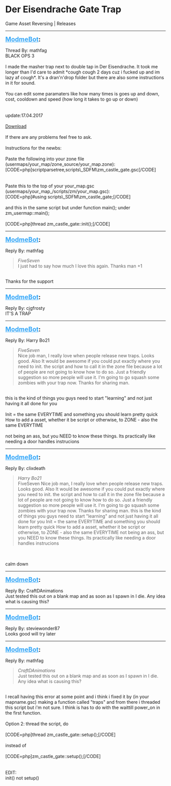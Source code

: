 # Der Eisendrache Gate Trap
Game Asset Reversing | Releases

---
<strong style="font-size: 1.4em;"><span style="text-decoration: underline;text-decoration-color: #34a7f9;"><span style="color:#34a7f9;">ModmeBot</span></span>:</strong>

<p>Thread By: mathfag<br />BLACK OPS 3<br /> <br />I made the masher trap next to double tap in Der Eisendrache. It took me longer than I&#39;d care to admit *cough cough 2 days cuz i fucked up and im lazy af cough*. It&#39;s a dran&#39;n&#39;drop folder but there are also some instructions in it for sound.<br /> <br />You can edit some paramaters like how many times is goes up and down, cost, cooldown and speed (how long it takes to go up or down)<br /> <br /> <br /> update:17.04.2017<br /> <br /><a href="https://mega.nz/#!XtwBFAiK!gy84chNbmTeG-TJYlY2_rJB4cM2OB9bYMu0FuZUua_Q">Download</a> <br /> <br /> If there are any problems feel free to ask. <br /> <br />Instructions for the newbs:<br /> <br />Paste the following into your zone file (usermaps/your_map/zone_source/your_map.zone):<br />[CODE=php]scriptparsetree,scripts\_SDFM\zm_castle_gate.gsc[/CODE]<br /> <br /> <br />Paste this to the top of your your_map.gsc (usermaps/your_map_/scripts/zm/your_map.gsc):<br />[CODE=php]#using scripts\_SDFM\zm_castle_gate;[/CODE]<br /> <br />and this in the same script but under function main(); under zm_usermap::main();<br /> <br />[CODE=php]thread zm_castle_gate::init();[/CODE]</p>

---
<strong style="font-size: 1.4em;"><span style="text-decoration: underline;text-decoration-color: #34a7f9;"><span style="color:#34a7f9;">ModmeBot</span></span>:</strong>

<p>Reply By: mathfag<br /><blockquote><em>FiveSeven</em><br />I just had to say how much I love this again. Thanks man +1</blockquote><br /> Thanks for the support</p>

---
<strong style="font-size: 1.4em;"><span style="text-decoration: underline;text-decoration-color: #34a7f9;"><span style="color:#34a7f9;">ModmeBot</span></span>:</strong>

<p>Reply By: cjgfrosty<br />IT&#39;S A TRAP</p>

---
<strong style="font-size: 1.4em;"><span style="text-decoration: underline;text-decoration-color: #34a7f9;"><span style="color:#34a7f9;">ModmeBot</span></span>:</strong>

<p>Reply By: Harry Bo21<br /><blockquote><em>FiveSeven</em><br />Nice job man, I really love when people release new traps. Looks good.  Also It would be awesome if you could put exactly where you need to init. the script and how to call it in the zone file because a lot of people are not going to know how to do so.  Just a friendly suggestion so more people will use it.   I&#39;m going to go squash some zombies with your trap now.  Thanks for sharing man.</blockquote><br /> this is the kind of things you guys need to start &quot;learning&quot; and not just having it all done for you<br /> <br />Init = the same EVERYTIME and something you should learn pretty quick<br />How to add a asset, whether it be script or otherwise, to ZONE - also the same EVERYTIME<br /> <br />not being an ass, but you NEED to know these things. Its practically like needing a door handles instrucions</p>

---
<strong style="font-size: 1.4em;"><span style="text-decoration: underline;text-decoration-color: #34a7f9;"><span style="color:#34a7f9;">ModmeBot</span></span>:</strong>

<p>Reply By: clixdeath<br /><blockquote><em>Harry Bo21</em><br />FiveSeven Nice job man, I really love when people release new traps. Looks good.  Also It would be awesome if you could put exactly where you need to init. the script and how to call it in the zone file because a lot of people are not going to know how to do so.  Just a friendly suggestion so more people will use it.   I&#39;m going to go squash some zombies with your trap now.  Thanks for sharing man.  this is the kind of things you guys need to start &quot;learning&quot; and not just having it all done for you   Init = the same EVERYTIME and something you should learn pretty quick How to add a asset, whether it be script or otherwise, to ZONE - also the same EVERYTIME   not being an ass, but you NEED to know these things. Its practically like needing a door handles instrucions</blockquote><br /> <br />calm down</p>

---
<strong style="font-size: 1.4em;"><span style="text-decoration: underline;text-decoration-color: #34a7f9;"><span style="color:#34a7f9;">ModmeBot</span></span>:</strong>

<p>Reply By: CraftDAnimations<br />Just tested this out on a blank map and as soon as I spawn in I die.  Any idea what is causing this?</p>

---
<strong style="font-size: 1.4em;"><span style="text-decoration: underline;text-decoration-color: #34a7f9;"><span style="color:#34a7f9;">ModmeBot</span></span>:</strong>

<p>Reply By: steviewonder87<br />Looks good will try later</p>

---
<strong style="font-size: 1.4em;"><span style="text-decoration: underline;text-decoration-color: #34a7f9;"><span style="color:#34a7f9;">ModmeBot</span></span>:</strong>

<p>Reply By: mathfag<br /><blockquote><em>CraftDAnimations</em><br />Just tested this out on a blank map and as soon as I spawn in I die.  Any idea what is causing this?</blockquote><br /> I recall having this error at some point and i think i fixed it by (in your mapname.gsc) making a function called &quot;traps&quot; and from there i threaded this script but i&#39;m not sure. I think is has to do with the waittill power_on in the first function.<br /> <br />Option 2: thread the script, do <br /> <br />[CODE=php]thread zm_castle_gate::setup();[/CODE]<br /> <br />instead of<br /> <br />[CODE=php]zm_castle_gate::setup();[/CODE]<br /> <br /> <br />EDIT:<br />init() not setup()</p>
